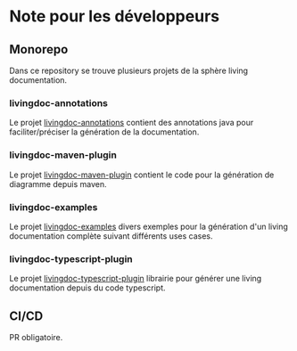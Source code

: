 # Note pour les développeurs

## Monorepo

Dans ce repository se trouve plusieurs projets de la sphère living documentation.

### livingdoc-annotations

Le projet [livingdoc-annotations](livingdoc-annotations) contient des annotations java pour faciliter/préciser la génération de la documentation.

### livingdoc-maven-plugin

Le projet [livingdoc-maven-plugin](livingdoc-maven-plugin) contient le code pour la génération de diagramme depuis maven.

### livingdoc-examples

Le projet [livingdoc-examples](livingdoc-examples) divers exemples pour la génération d'un living documentation complète suivant différents uses cases.

### livingdoc-typescript-plugin

Le projet [livingdoc-typescript-plugin](livingdoc-typescript-plugin) librairie pour générer une living documentation depuis du code typescript.

## CI/CD

PR obligatoire.
